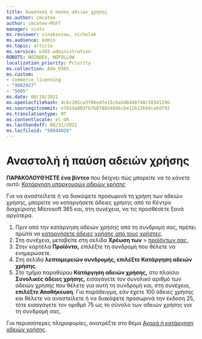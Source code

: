 ```yaml
---
title: Αναστολή ή παύση αδειών χρήσης
ms.author: cmcatee
author: cmcatee-MSFT
manager: scotv
ms.reviewer: sinakassaw, nicholak
ms.audience: Admin
ms.topic: article
ms.service: o365-administration
ROBOTS: NOINDEX, NOFOLLOW
localization_priority: Priority
ms.collection: Adm_O365
ms.custom:
- commerce_licensing
- "9002927"
- "5605"
ms.date: 08/10/2021
ms.openlocfilehash: 4c6c265ca3f06e4fe15cba5d6448f48c38341296
ms.sourcegitcommit: e781da003fb7b878854846cbe12b13b9dca8df92
ms.translationtype: MT
ms.contentlocale: el-GR
ms.lasthandoff: 08/31/2021
ms.locfileid: "58844026"
---
```

# <a name="suspend-or-pause-licenses"></a>Αναστολή ή παύση αδειών χρήσης

**ΠΑΡΑΚΟΛΟΥΘΉΣΤΕ ένα βίντεο** που δείχνει πώς μπορείτε να το κάνετε αυτό: [Κατάργηση υπαρχουσών αδειών χρήσης](https://go.microsoft.com/fwlink/p/?linkid=2154938)

Για να αναστείλετε ή να διακόψετε προσωρινά τη χρήση των αδειών χρήσης, μπορείτε να καταργήσετε άδειες χρήσης από το Κέντρο διαχείρισης Microsoft 365 και, στη συνέχεια, να τις προσθέσετε ξανά αργότερα.

1. Πριν από την κατάργηση αδειών χρήσης από τη συνδρομή σας, πρέπει πρώτα να [καταργήσετε άδειες χρήσης από τους χρήστες](https://docs.microsoft.com/microsoft-365/admin/manage/remove-licenses-from-users).
2. Στη συνέχεια, μεταβείτε στη σελίδα **Χρέωση των**  >  [προϊόντων σας.](https://go.microsoft.com/fwlink/p/?linkid=842054)
3. Στην καρτέλα **Προϊόντα,** επιλέξτε τη συνδρομή που θέλετε να ενημερώσετε.
4. Στη σελίδα **λεπτομερειών συνδρομής, επιλέξτε Κατάργηση αδειών χρήσης**.
5. Στο τμήμα παραθύρου **Κατάργηση αδειών χρήσης,** στο πλαίσιο **Συνολικές άδειες χρήσης,** εισαγάγετε τον συνολικό αριθμό των αδειών χρήσης που θέλετε για αυτή τη συνδρομή και, στη συνέχεια, **επιλέξτε Αποθήκευση**. Για παράδειγμα, εάν έχετε 100 άδειες χρήσης και θέλετε να αναστείλετε ή να διακόψετε προσωρινά την έκδοση 25, τότε εισαγάγετε τον αριθμό 75 ως το σύνολο των αδειών χρήσης για τη συνδρομή σας.

Για περισσότερες πληροφορίες, ανατρέξτε στο θέμα [Αγορά ή κατάργηση αδειών χρήσης](https://docs.microsoft.com/microsoft-365/commerce/licenses/buy-licenses).